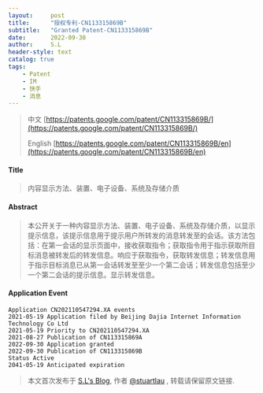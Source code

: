 ```yaml
---
layout:     post
title:      "授权专利-CN113315869B"
subtitle:   "Granted Patent-CN113315869B"
date:       2022-09-30
author:     S.L
header-style: text
catalog: true
tags:
    - Patent
    - IM
    - 快手
    - 消息
---
```

> 中文 [https://patents.google.com/patent/CN113315869B/](https://patents.google.com/patent/CN113315869B/)
>
> English [https://patents.google.com/patent/CN113315869B/en](https://patents.google.com/patent/CN113315869B/en)

#### Title
> 内容显示方法、装置、电子设备、系统及存储介质








#### Abstract
> 本公开关于一种内容显示方法、装置、电子设备、系统及存储介质，以显示提示信息，该提示信息用于提示用户所转发的消息转发至的会话。该方法包括：在第一会话的显示页面中，接收获取指令；获取指令用于指示获取所目标消息被转发后的转发信息。响应于获取指令，获取转发信息；转发信息用于指示目标消息已从第一会话转发至至少一个第二会话；转发信息包括至少一个第二会话的提示信息。显示转发信息。








#### Application Event
```
Application CN202110547294.XA events 
2021-05-19 Application filed by Beijing Dajia Internet Information Technology Co Ltd
2021-05-19 Priority to CN202110547294.XA
2021-08-27 Publication of CN113315869A
2022-09-30 Application granted
2022-09-30 Publication of CN113315869B
Status Active
2041-05-19 Anticipated expiration
```
> 本文首次发布于 [S.L's Blog](https://liushuo.me), 作者 [@stuartlau](http://github.com/stuartlau) ,
转载请保留原文链接.
